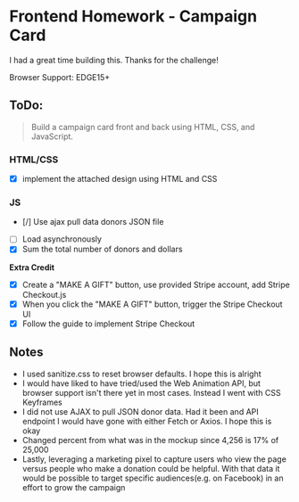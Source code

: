 # Frontend Homework - Campaign Card

I had a great time building this. Thanks for the challenge!

Browser Support:
EDGE15+

## ToDo:

> Build a campaign card front and back using HTML, CSS, and JavaScript.

### HTML/CSS
- [x] implement the attached design using HTML and CSS
### JS
- [/] Use ajax pull data donors JSON file
- [ ] Load asynchronously
- [x] Sum the total number of donors and dollars

**Extra Credit**
- [x] Create a "MAKE A GIFT" button, use provided Stripe account, add Stripe Checkout.js
- [x] When you click the "MAKE A GIFT" button, trigger the Stripe Checkout UI
- [x] Follow the guide to implement Stripe Checkout

## Notes
- I used sanitize.css to reset browser defaults. I hope this is alright
- I would have liked to have tried/used the Web Animation API, but browser support isn't there yet in most cases. Instead I went with CSS Keyframes
- I did not use AJAX to pull JSON donor data. Had it been and API endpoint I would have gone with either Fetch or Axios. I hope this is okay
- Changed percent from what was in the mockup since 4,256 is 17% of 25,000
- Lastly, leveraging a marketing pixel to capture users who view the page versus people who make a donation could be helpful. With that data it would be possible to target specific audiences(e.g. on Facebook) in an effort to grow the campaign
